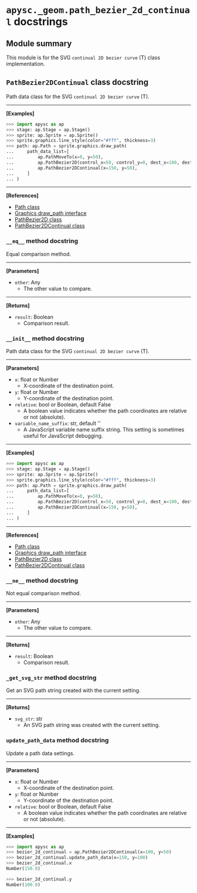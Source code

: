 # `apysc._geom.path_bezier_2d_continual` docstrings

## Module summary

This module is for the SVG `continual 2D bezier curve` (T) class implementation.

## `PathBezier2DContinual` class docstring

Path data class for the SVG `continual 2D bezier curve` (T).<hr>

**[Examples]**

```py
>>> import apysc as ap
>>> stage: ap.Stage = ap.Stage()
>>> sprite: ap.Sprite = ap.Sprite()
>>> sprite.graphics.line_style(color="#fff", thickness=3)
>>> path: ap.Path = sprite.graphics.draw_path(
...     path_data_list=[
...         ap.PathMoveTo(x=0, y=50),
...         ap.PathBezier2D(control_x=50, control_y=0, dest_x=100, dest_y=50),
...         ap.PathBezier2DContinual(x=150, y=50),
...     ]
... )
```

<hr>

**[References]**

- [Path class](https://simon-ritchie.github.io/apysc/en/path.html)
- [Graphics draw_path interface](https://simon-ritchie.github.io/apysc/en/graphics_draw_path.html)
- [PathBezier2D class](https://simon-ritchie.github.io/apysc/en/path_bezier_2d.html)
- [PathBezier2DContinual class](https://simon-ritchie.github.io/apysc/en/path_bezier_2d_continual.html)

### `__eq__` method docstring

Equal comparison method.<hr>

**[Parameters]**

- `other`: Any
  - The other value to compare.

<hr>

**[Returns]**

- `result`: Boolean
  - Comparison result.

### `__init__` method docstring

Path data class for the SVG `continual 2D bezier curve` (T).<hr>

**[Parameters]**

- `x`: float or Number
  - X-coordinate of the destination point.
- `y`: float or Number
  - Y-coordinate of the destination point.
- `relative`: bool or Boolean, default False
  - A boolean value indicates whether the path coordinates are relative or not (absolute).
- `variable_name_suffix`: str, default ''
  - A JavaScript variable name suffix string. This setting is sometimes useful for JavaScript debugging.

<hr>

**[Examples]**

```py
>>> import apysc as ap
>>> stage: ap.Stage = ap.Stage()
>>> sprite: ap.Sprite = ap.Sprite()
>>> sprite.graphics.line_style(color="#fff", thickness=3)
>>> path: ap.Path = sprite.graphics.draw_path(
...     path_data_list=[
...         ap.PathMoveTo(x=0, y=50),
...         ap.PathBezier2D(control_x=50, control_y=0, dest_x=100, dest_y=50),
...         ap.PathBezier2DContinual(x=150, y=50),
...     ]
... )
```

<hr>

**[References]**

- [Path class](https://simon-ritchie.github.io/apysc/en/path.html)
- [Graphics draw_path interface](https://simon-ritchie.github.io/apysc/en/graphics_draw_path.html)
- [PathBezier2D class](https://simon-ritchie.github.io/apysc/en/path_bezier_2d.html)
- [PathBezier2DContinual class](https://simon-ritchie.github.io/apysc/en/path_bezier_2d_continual.html)

### `__ne__` method docstring

Not equal comparison method.<hr>

**[Parameters]**

- `other`: Any
  - The other value to compare.

<hr>

**[Returns]**

- `result`: Boolean
  - Comparison result.

### `_get_svg_str` method docstring

Get an SVG path string created with the current setting.<hr>

**[Returns]**

- `svg_str`: str
  - An SVG path string was created with the current setting.

### `update_path_data` method docstring

Update a path data settings.<hr>

**[Parameters]**

- `x`: float or Number
  - X-coordinate of the destination point.
- `y`: float or Number
  - Y-coordinate of the destination point.
- `relative`: bool or Boolean, default False
  - A boolean value indicates whether the path coordinates are relative or not (absolute).

<hr>

**[Examples]**

```py
>>> import apysc as ap
>>> bezier_2d_continual = ap.PathBezier2DContinual(x=100, y=50)
>>> bezier_2d_continual.update_path_data(x=150, y=100)
>>> bezier_2d_continual.x
Number(150.0)

>>> bezier_2d_continual.y
Number(100.0)
```